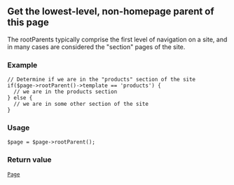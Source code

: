 Get the lowest-level, non-homepage parent of this page
------------------------------------------------------

The rootParents typically comprise the first level of navigation on a site, and in many cases are considered the "section" pages of the site.

### Example

    // Determine if we are in the "products" section of the site
    if($page->rootParent()->template == 'products') {
      // we are in the products section
    } else {
      // we are in some other section of the site
    }

### Usage

    $page = $page->rootParent();

### Return value

[`Page`](/api/ref/page/)

